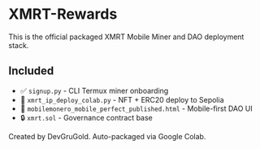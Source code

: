 # XMRT-Rewards

This is the official packaged XMRT Mobile Miner and DAO deployment stack.

## Included
- ✅ `signup.py` - CLI Termux miner onboarding
- 🧠 `xmrt_ip_deploy_colab.py` - NFT + ERC20 deploy to Sepolia
- 📱 `mobilemonero_mobile_perfect_published.html` - Mobile-first DAO UI
- 🔒 `xmrt.sol` - Governance contract base

Created by DevGruGold. Auto-packaged via Google Colab.
